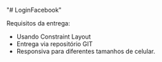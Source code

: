 "# LoginFacebook" 

Requisitos da entrega:
- Usando Constraint Layout
- Entrega via repositório GIT
- Responsiva para diferentes tamanhos de celular.
